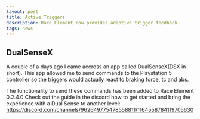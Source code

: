 ```yaml
---
layout: post
title: Active Triggers
description: Race Element now provides adaptive trigger feedback
tags: news
---
```


## DualSenseX
A couple of a days ago I came accross an app called DualSenseX(DSX in short).
This app allowed me to send commands to the Playstation 5 controller so the triggers would actually react to braking force, tc and abs.

The functionality to send these commands has been added to Race Element 0.2.4.0
Check out the guide in the discord how to get started and bring the experience with a Dual Sense to another level: https://discord.com/channels/962649775478558811/1164558784119705630

